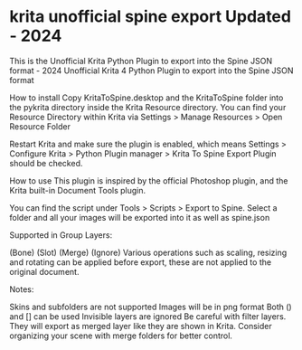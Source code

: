 # krita unofficial spine export Updated - 2024
This is the Unofficial Krita Python Plugin to export into the Spine JSON format - 2024
Unofficial Krita 4 Python Plugin to export into the Spine JSON format

How to install
Copy KritaToSpine.desktop and the KritaToSpine folder into the pykrita directory inside the Krita Resource directory. You can find your Resource Directory within Krita via Settings > Manage Resources > Open Resource Folder

Restart Krita and make sure the plugin is enabled, which means Settings > Configure Krita > Python Plugin manager > Krita To Spine Export Plugin should be checked.

How to use
This plugin is inspired by the official Photoshop plugin, and the Krita built-in Document Tools plugin.

You can find the script under Tools > Scripts > Export to Spine. Select a folder and all your images will be exported into it as well as spine.json

Supported in Group Layers:

(Bone)
(Slot)
(Merge)
(Ignore)
Various operations such as scaling, resizing and rotating can be applied before export, these are not applied to the original document.

Notes:

Skins and subfolders are not supported
Images will be in png format
Both () and [] can be used
Invisible layers are ignored
Be careful with filter layers. They will export as merged layer like they are shown in Krita. Consider organizing your scene with merge folders for better control.
